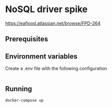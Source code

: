 # NoSQL driver spike
https://eaflood.atlassian.net/browse/FPD-264

## Prerequisites

## Environment variables
Create a .env file with the following configuration
```
```

## Running
`docker-compose up`